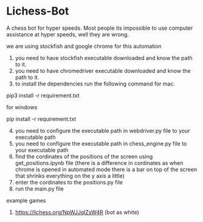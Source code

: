 # Lichess-Bot
 A chess bot for hyper speeds. Most people its impossible to use computer assistance at hyper speeds, well they are wrong.

we are using stockfish and google chrome for this automation

1. you need to have stockfish executable downloaded and know the path to it.
2. you need to have chromedriver executable downloaded and know the path to it.
3. to install the dependencies run the following command for mac.

pip3 install -r requirement.txt

for windows

pip install -r requirement.txt

4. you need to configure the executable path in webdriver.py file to your executable path
5. you need to configure the executable path in chess_engine.py file to your executable path
6. find the cordinates of the positions of the screen using get_positions.ipynb file (there is a difference in cordinates
    as when chrome is opened in automated mode there is a bar on top of the screen that shrinks everything on the y axis
    a little)
7. enter the cordinates to the positions.py file
8. run the main.py file

example games
1. https://lichess.org/NpWJJqlZsW4R (bot as white)
